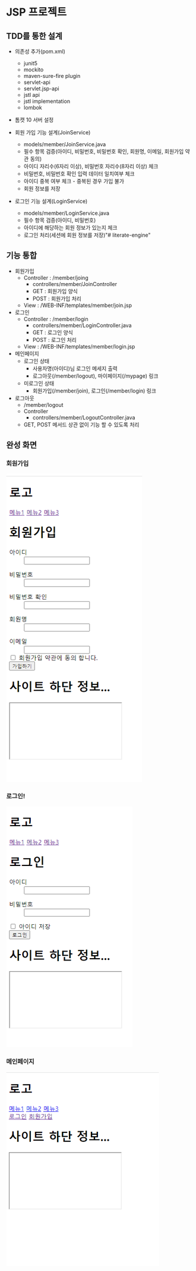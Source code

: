 # JSP 프로젝트

## TDD를 통한 설계
- 의존성 추가(pom.xml)
    - junit5
    - mockito
    - maven-sure-fire plugin
    - servlet-api
    - servlet.jsp-api
    - jstl api
    - jstl implementation
    - lombok

- 톰캣 10 서버 설정

- 회원 가입 기능 설계(JoinService)
    - models/member/JoinService.java
    - 필수 항목 검증(아이디, 비밀번호, 비밀번호 확인, 회원명, 이메일, 회원가입 약관 동의)
    - 아이디 자리수(6자리 이상), 비밀번호 자리수(8자리 이상) 체크
    - 비밀번호, 비밀번호 확인 입력 데이터 일치여부 체크
    - 아이디 중복 여부 체크 - 중복된 경우 가입 불가
    - 회원 정보를 저장

- 로그인 기능 설계(LoginService)
    - models/member/LoginService.java
    - 필수 항목 검증(아이디, 비밀번호)
    - 아이디에 해당하는 회원 정보가 있는지 체크
    - 로그인 처리(세션에 회원 정보를 저장)"# literate-engine"

## 기능 통합
- 회원가입 
  - Controller : /member/joing
    - controllers/member/JoinController
    - GET : 회원가입 양식
    - POST : 회원가입 처리
  - View : /WEB-INF/templates/member/join.jsp
- 로그인
  - Controller : /member/login
    - controllers/member/LoginController.java
    - GET : 로그인 양식
    - POST : 로그인 처리
  - View : /WEB-INF/templates/member/login.jsp
- 메인페이지
  - 로그인 상태 
    - 사용자명(아이디)님 로그인 메세지 출력
    - 로그아웃(/member/logout), 마이페이지(/mypage) 링크
  - 미로그인 상태
    - 회원가입(/member/join), 로그인(/member/login) 링크
- 로그아웃
  - /member/logout
  - Controller
    - controllers/member/LogoutController.java
  - GET, POST 메서드 상관 없이 기능 할 수 있도록 처리

## 완성 화면
### 회원가입
![회원가입페이지](https://raw.githubusercontent.com/TAEHA117/Jsp_project_TDD/Description/images/join.PNG)

### 로그인!
![로그인페이지](https://raw.githubusercontent.com/TAEHA117/Jsp_project_TDD/Description/images/login.PNG)

### 메인페이지
![메인페이지](https://raw.githubusercontent.com/TAEHA117/Jsp_project_TDD/Description/images/main.PNG)

